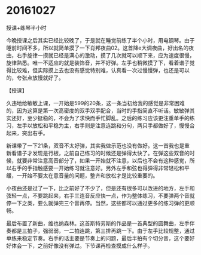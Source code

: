# 20161027

授课+练琴半小时

今晚授课之后其实已经比较晚了，于是就在睡觉前练了半个小时，用电钢琴。由于睡前时间不多，所以就简单摸了一下肖邦夜曲02。这首降e大调夜曲，好出名的夜曲，右手旋律一摸就已经是满心的激动，摸了几次就可以顺下来，应为速度很慢，旋律熟悉。唯一不适应的就是装饰音，并不好弹。左手也稍微摸了下，看着谱子觉得比较难，但实际摸上去也没有感觉特别难，认真看一次过慢慢弹，也还是可以的，夸张点放慢就好了。

【授课】

久违地给敏敏上课，一开始是599的20条，这一条当初给我的感觉是非常困难的，因为这算是第一次高密度的双手双手配合，当时的手指简直不听话。敏敏弹其实还好，至少挺稳的，不会为了求快而手忙脚乱。之后的练习应该更注重单手的练习，左手以放松和平稳为主，右手则是注意连跳和分句，两只手都做好了，慢慢合起来，突出右手。

新课带了一下21条，双音不太好弹，其实我做示范也没有做好。这一首我也是重新看谱子才发现是行板，之前自己练习的时候还是弹得太快了。在弹这些双音的时候，就要非常注意高音部分了，如果一开始就不注意，以后也不会有这种感觉，所以右手的手指触感要一开始练习就注意好。另外左手和弦也得弹得非常轻松和平缓，一开始不要太在意音量的问题，整齐和放松才是比较重要的。

小夜曲还是过了一下，比之前好了不少了，但是还有很多可以改进的地方，左手和弦轻一点，不要跳起来，右手三连音反应快一点，作为整体练习，不要弹两个音就停一下之类，要么就弹完三个音再停。当然，这些都可以通过更多的练习弹的更顺畅。

最后布置了新曲，维也纳森林。这首斯特劳斯的作品是一首典型的圆舞曲，左手伴奏都是三拍子，强弱弱，一二拍连跳，第三排再跳一下。由于左手比较规整，通过单练来稳定节奏。右手的话主要是节奏上的问题，最后半拍有个切分音，这个要好好体会一下，之前好像没有弹过。下节课再检查摸成什么样子。

